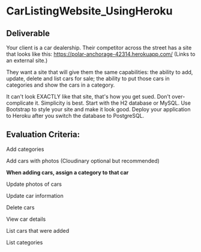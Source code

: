 # CarListingWebsite_UsingHeroku #

## Deliverable ##

Your client is a car dealership. Their competitor across the street has a site that looks like this: https://polar-anchorage-42314.herokuapp.com/ (Links to an external site.)

They want a site that will give them the same capabilities: the ability to add, update, delete and list cars for sale; the ability to put those cars in categories and show the cars in a category.

It can't look EXACTLY like that site, that's how you get sued.
Don't over-complicate it. Simplicity is best.
Start with the H2 database or MySQL.
Use Bootstrap to style your site and make it look good.
Deploy your application to Heroku after you switch the database to PostgreSQL.

## Evaluation Criteria: ##

Add categories

Add cars with photos (Cloudinary optional but recommended)

**When adding cars, assign a category to that car**

Update photos of cars

Update car information

Delete cars

View car details

List cars that were added

List categories
